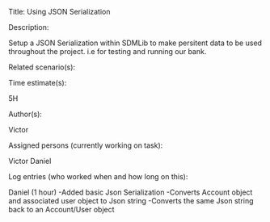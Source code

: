 Title: Using JSON Serialization

Description:

Setup a JSON Serialization within SDMLib to make persitent data to be used throughout the project. i.e for testing and running our bank.

Related scenario(s):

Time estimate(s):

5H

Author(s):

Victor

Assigned persons (currently working on task):

Victor
Daniel

Log entries (who worked when and how long on this):

Daniel (1 hour)
-Added basic Json Serialization
-Converts Account object and associated user object to Json string
-Converts the same Json string back to an Account/User object
